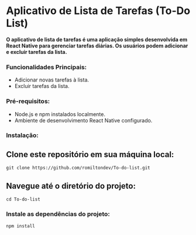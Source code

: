 # Aplicativo de Lista de Tarefas (To-Do List)
**O aplicativo de lista de tarefas é uma aplicação simples desenvolvida em React Native para gerenciar tarefas diárias.
    Os usuários podem adicionar e excluir tarefas da lista.**
### Funcionalidades Principais:
  - Adicionar novas tarefas à lista.
  - Excluir tarefas da lista.
### Pré-requisitos:
  - Node.js e npm instalados localmente.
  - Ambiente de desenvolvimento React Native configurado.
### Instalação:
 ## Clone este repositório em sua máquina local:
   ```
   git clone https://github.com/romiltondev/To-do-list.git
   ```
  ## Navegue até o diretório do projeto:
    cd To-do-list
### Instale as dependências do projeto:
    npm install
